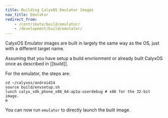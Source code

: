 ```yaml
---
title: Building CalyxOS Emulator Images
nav_title: Emulator
redirect_from:
    - /contribute/build/emulator/
    - /development/build/emulator/
---
```


CalyxOS Emulator images are built in largely the same way as the OS, just with a different target name.

Assuming that you have setup a build envrionment or already built CalyxOS once as described in [[build]].

For the emulator, the steps are:

```shell
cd ~/calyxos/android14
source build/envsetup.sh
lunch calyx_sdk_phone_x86_64-ap1a-userdebug # x86 for the 32-bit image.
m
```

You can now run `emulator` to directly launch the built image.
